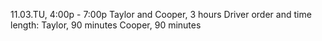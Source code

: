 11.03.TU, 4:00p - 7:00p Taylor and Cooper, 3 hours
Driver order and time length:
Taylor, 90 minutes
Cooper, 90 minutes


